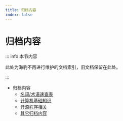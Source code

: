 ```yaml
---
title: 归档内容
index: false
---
```


# 归档内容

::: info 本节内容

此处为海豹不再进行维护的文档索引，旧文档保留在此处。

:::

- 归档内容
  - [名词/术语速查表](./archive-terms.md)
  - [计算机基础知识](./archive-guide.md)
  - [开源程序相关](./archive-about-opensource.md)
  - [其它归档内容](./archive-other.md)
